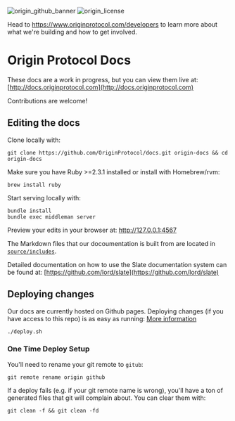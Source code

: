 ![origin_github_banner](https://user-images.githubusercontent.com/673455/37314301-f8db9a90-2618-11e8-8fee-b44f38febf38.png)
![origin_license](https://img.shields.io/badge/license-MIT-6e3bea.svg?style=flat-square&colorA=111d28)

Head to https://www.originprotocol.com/developers to learn more about what we're building and how to get involved.

# Origin Protocol Docs

These docs are a work in progress, but you can view them live at: [http://docs.originprotocol.com](http://docs.originprotocol.com)

Contributions are welcome!


## Editing the docs

Clone locally with:

    git clone https://github.com/OriginProtocol/docs.git origin-docs && cd origin-docs

Make sure you have Ruby >=2.3.1 installed or install with Homebrew/rvm:

    brew install ruby
    
Start serving locally with: 

    bundle install
    bundle exec middleman server

Preview your edits in your browser at: http://127.0.0.1:4567

The Markdown files that our docoumentation is built from are located in [`source/includes`](source/includes).
   
Detailed documentation on how to use the Slate documentation system can be found at: [https://github.com/lord/slate](https://github.com/lord/slate)

## Deploying changes

Our docs are currently hosted on Github pages. Deploying changes (if you have access to this repo) is as easy as running: [More information](https://github.com/lord/slate/wiki/deploying-slate)

    ./deploy.sh

### One Time Deploy Setup

You'll need to rename your git remote to `gitub`:

    git remote rename origin github

If a deploy fails (e.g. if your git remote name is wrong), you'll have a ton of generated files that git will complain about. You can clear them with:

    git clean -f && git clean -fd
    
